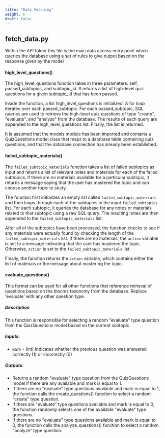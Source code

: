 ```yaml
---
title: "Data Fetching" 
weight: 6
draft: false
---
```


## fetch_data.py

Within the API folder this file is the main data access entry point which queries the database using a set of rules to give output
based on the response given by the model

#### high_level_questions()

The high_level_questions function takes in three parameters: self, passed_subtopics, and subtopic_id. It returns a list of high-level quiz questions for a given subtopic_id that has been passed.

Inside the function, a list high_level_questions is initialized. A for loop iterates over each passed_subtopic. For each passed_subtopic, SQL queries are used to retrieve the high-level quiz questions of type "create", "evaluate", and "analyze" from the database. The results of each query are appended to the high_level_questions list. Finally, the list is returned.

It is assumed that the models module has been imported and contains a QuizQuestions model class that maps to a database table containing quiz questions, and that the database connection has already been established.


#### failed_subtopic_materials()

The `failed_subtopic_materials` function takes a list of failed subtopics as input and returns a list of relevant notes and materials for each of the failed subtopics. If there are no materials available for a particular subtopic, it returns a message saying that the user has mastered the topic and can choose another topic to study.

The function first initializes an empty list called `failed_subtopic_materials` and then loops through each of the subtopics in the input `failed_subtopics` list. For each subtopic, it queries the database for any notes or materials related to that subtopic using a raw SQL query. The resulting notes are then appended to the `failed_subtopic_materials` list.

After all of the subtopics have been processed, the function checks to see if any materials were actually found by checking the length of the `failed_subtopic_materials` list. If there are no materials, the `action` variable is set to a message indicating that the user has mastered the topic. Otherwise, `action` is set to the `failed_subtopic_materials` list.

Finally, the function returns the `action` variable, which contains either the list of materials or the message about mastering the topic.


#### evaluate_questions()

This format can be used for all other functions that reference retrieval of questions based on the blooms taxonomy from the database.
Replace 'evaluate' with any other question type.

##### Description
This function is responsible for selecting a random "evaluate" type question from the QuizQuestions model based on the current subtopic. 

##### Inputs:
- `mark` - (int) Indicates whether the previous question was answered correctly (1) or incorrectly (0)

##### Outputs:
- Returns a random "evaluate" type question from the QuizQuestions model if there are any available and mark is equal to 1. 
- If there are no "evaluate" type questions available and mark is equal to 1, the function calls the create_questions() function to select a random "create" type question.
- If there are "evaluate" type questions available and mark is equal to 0, the function randomly selects one of the available "evaluate" type questions.
- If there are no "evaluate" type questions available and mark is equal to 0, the function calls the analyze_questions() function to select a random "analyze" type question.
